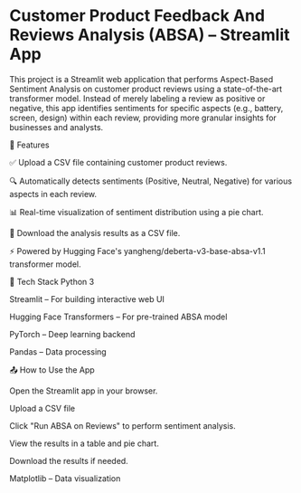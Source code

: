 # Customer Product Feedback And Reviews Analysis (ABSA) – Streamlit App

This project is a Streamlit web application that performs Aspect-Based Sentiment Analysis on customer product reviews using a state-of-the-art transformer model. Instead of merely labeling a review as positive or negative, this app identifies sentiments for specific aspects (e.g., battery, screen, design) within each review, providing more granular insights for businesses and analysts.



🎯 Features


✅ Upload a CSV file containing customer product reviews.

🔍 Automatically detects sentiments (Positive, Neutral, Negative) for various aspects in each review.

📊 Real-time visualization of sentiment distribution using a pie chart.

💾 Download the analysis results as a CSV file.

⚡ Powered by Hugging Face's yangheng/deberta-v3-base-absa-v1.1 transformer model.



🧰 Tech Stack
Python 3

Streamlit – For building interactive web UI

Hugging Face Transformers – For pre-trained ABSA model

PyTorch – Deep learning backend

Pandas – Data processing


📤 How to Use the App


Open the Streamlit app in your browser.

Upload a CSV file 

Click "Run ABSA on Reviews" to perform sentiment analysis.

View the results in a table and pie chart.

Download the results if needed.

Matplotlib – Data visualization




